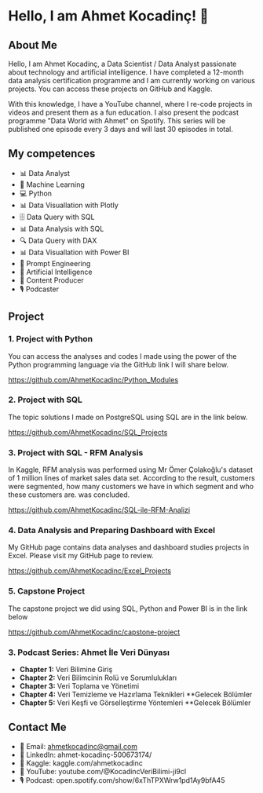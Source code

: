 # Hello, I am Ahmet Kocadinç! 👋

## About Me
Hello, I am Ahmet Kocadinç, a Data Scientist / Data Analyst passionate about technology and artificial intelligence. I have completed a 12-month data analysis certification programme and I am currently working on various projects. You can access these projects on GitHub and Kaggle.

With this knowledge, I have a YouTube channel, where I re-code projects in videos and present them as a fun education. I also present the podcast programme "Data World with Ahmet" on Spotify. This series will be published one episode every 3 days and will last 30 episodes in total.

## My competences
- 📊 Data Analyst
- 🧠 Machine Learning
- 💻 Python
- 📊 Data Visuallation with Plotly
- 🗄️ Data Query with SQL
- 📊 Data Analysis with SQL
- 🔍 Data Query with DAX
- 📊 Data Visuallation with Power BI
- 📝 Prompt Engineering
- 🤖 Artificial Intelligence
- 📝 Content Producer
- 🎙️ Podcaster

## Project
### 1. Project with Python

You can access the analyses and codes I made using the power of the Python programming language via the GitHub link I will share below.

https://github.com/AhmetKocadinc/Python_Modules

### 2. Project with SQL

The topic solutions I made on PostgreSQL using SQL are in the link below.

https://github.com/AhmetKocadinc/SQL_Projects

### 3. Project with SQL - RFM Analysis

In Kaggle, RFM analysis was performed using Mr Ömer Çolakoğlu's dataset of 1 million lines of market sales data set.
According to the result, customers were segmented, how many customers we have in which segment and who these customers are. 
was concluded. 

https://github.com/AhmetKocadinc/SQL-ile-RFM-Analizi

### 4. Data Analysis and Preparing Dashboard with Excel

My GitHub page contains data analyses and dashboard studies projects in Excel. Please visit my GitHub page to review.

https://github.com/AhmetKocadinc/Excel_Projects

### 5. Capstone Project

The capstone project we did using SQL, Python and Power BI is in the link below

https://github.com/AhmetKocadinc/capstone-project


### 3. Podcast Series: Ahmet İle Veri Dünyası
- **Chapter 1:** Veri Bilimine Giriş
- **Chapter 2:** Veri Bilimcinin Rolü ve Sorumlulukları
- **Chapter 3:** Veri Toplama ve Yönetimi
- **Chapter 4:** Veri Temizleme ve Hazırlama Teknikleri **Gelecek Bölümler
- **Chapter 5:** Veri Keşfi ve Görselleştirme Yöntemleri **Gelecek Bölümler

## Contact Me
- 📧 Email: ahmetkocadinc@gmail.com
- 💼 LinkedIn: ahmet-kocadinç-500673174/
- 📝 Kaggle: kaggle.com/ahmetkocadinc
- 🎥 YouTube: youtube.com/@KocadincVeriBilimi-ji9cl
- 🎙️ Podcast: open.spotify.com/show/6xThTPXWrw1pd1Ay9bfA45
